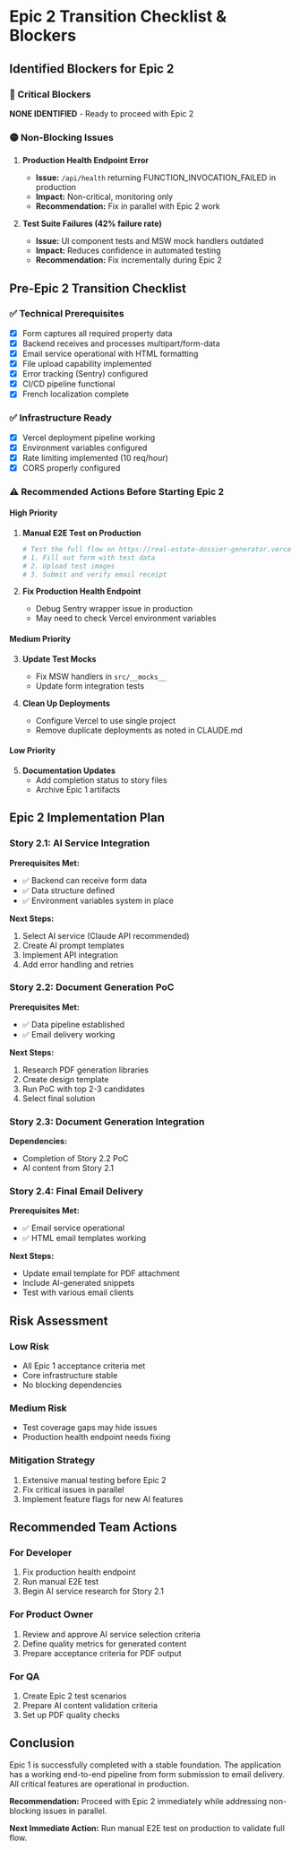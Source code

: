 # Epic 2 Transition Checklist & Blockers

## Identified Blockers for Epic 2

### 🔴 Critical Blockers
**NONE IDENTIFIED** - Ready to proceed with Epic 2

### 🟡 Non-Blocking Issues

1. **Production Health Endpoint Error**
   - **Issue:** `/api/health` returning FUNCTION_INVOCATION_FAILED in production
   - **Impact:** Non-critical, monitoring only
   - **Recommendation:** Fix in parallel with Epic 2 work

2. **Test Suite Failures (42% failure rate)**
   - **Issue:** UI component tests and MSW mock handlers outdated
   - **Impact:** Reduces confidence in automated testing
   - **Recommendation:** Fix incrementally during Epic 2

## Pre-Epic 2 Transition Checklist

### ✅ Technical Prerequisites
- [x] Form captures all required property data
- [x] Backend receives and processes multipart/form-data
- [x] Email service operational with HTML formatting
- [x] File upload capability implemented
- [x] Error tracking (Sentry) configured
- [x] CI/CD pipeline functional
- [x] French localization complete

### ✅ Infrastructure Ready
- [x] Vercel deployment pipeline working
- [x] Environment variables configured
- [x] Rate limiting implemented (10 req/hour)
- [x] CORS properly configured

### ⚠️ Recommended Actions Before Starting Epic 2

#### High Priority
1. **Manual E2E Test on Production**
   ```bash
   # Test the full flow on https://real-estate-dossier-generator.vercel.app
   # 1. Fill out form with test data
   # 2. Upload test images
   # 3. Submit and verify email receipt
   ```

2. **Fix Production Health Endpoint**
   - Debug Sentry wrapper issue in production
   - May need to check Vercel environment variables

#### Medium Priority
3. **Update Test Mocks**
   - Fix MSW handlers in `src/__mocks__`
   - Update form integration tests

4. **Clean Up Deployments**
   - Configure Vercel to use single project
   - Remove duplicate deployments as noted in CLAUDE.md

#### Low Priority
5. **Documentation Updates**
   - Add completion status to story files
   - Archive Epic 1 artifacts

## Epic 2 Implementation Plan

### Story 2.1: AI Service Integration
**Prerequisites Met:**
- ✅ Backend can receive form data
- ✅ Data structure defined
- ✅ Environment variables system in place

**Next Steps:**
1. Select AI service (Claude API recommended)
2. Create AI prompt templates
3. Implement API integration
4. Add error handling and retries

### Story 2.2: Document Generation PoC
**Prerequisites Met:**
- ✅ Data pipeline established
- ✅ Email delivery working

**Next Steps:**
1. Research PDF generation libraries
2. Create design template
3. Run PoC with top 2-3 candidates
4. Select final solution

### Story 2.3: Document Generation Integration
**Dependencies:**
- Completion of Story 2.2 PoC
- AI content from Story 2.1

### Story 2.4: Final Email Delivery
**Prerequisites Met:**
- ✅ Email service operational
- ✅ HTML email templates working

**Next Steps:**
- Update email template for PDF attachment
- Include AI-generated snippets
- Test with various email clients

## Risk Assessment

### Low Risk
- All Epic 1 acceptance criteria met
- Core infrastructure stable
- No blocking dependencies

### Medium Risk
- Test coverage gaps may hide issues
- Production health endpoint needs fixing

### Mitigation Strategy
1. Extensive manual testing before Epic 2
2. Fix critical issues in parallel
3. Implement feature flags for new AI features

## Recommended Team Actions

### For Developer
1. Fix production health endpoint
2. Run manual E2E test
3. Begin AI service research for Story 2.1

### For Product Owner
1. Review and approve AI service selection criteria
2. Define quality metrics for generated content
3. Prepare acceptance criteria for PDF output

### For QA
1. Create Epic 2 test scenarios
2. Prepare AI content validation criteria
3. Set up PDF quality checks

## Conclusion

Epic 1 is successfully completed with a stable foundation. The application has a working end-to-end pipeline from form submission to email delivery. All critical features are operational in production.

**Recommendation:** Proceed with Epic 2 immediately while addressing non-blocking issues in parallel.

**Next Immediate Action:** Run manual E2E test on production to validate full flow.